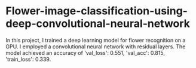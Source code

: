 # Flower-image-classification-using-deep-convolutional-neural-network
In this project, I trained a deep learning model for flower recognition on a GPU. I employed a convolutional neural network with residual layers. The model achieved an accuracy of 'val_loss': 0.551, 'val_acc': 0.815, 'train_loss': 0.339.
